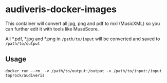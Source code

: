 # audiveris-docker-images

This container will convert all jpg, png and pdf to mxl (MusicXML) so you can further edit it with tools like MuseScore.

All *.pdf, *.jpg and *.png in `/path/to/input` will be converted and saved to `/path/to/output`

Usage
-------------
`docker run --rm  -v /path/to/output:/output -v /path/to/input:/input toprock/audiveris`
